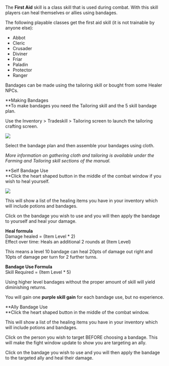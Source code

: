 ---
---
The **First Aid** skill is a class skill that is used during combat. With this skill players can heal themselves or allies using bandages.

The following playable classes get the first aid skill (it is not trainable by anyone else):

*   Abbot
*   Cleric
*   Crusader
*   Diviner
*   Friar
*   Paladin
*   Protector
*   Ranger

Bandages can be made using the tailoring skill or bought from some Healer NPCs.

**Making Bandages  
**To make bandages you need the Tailoring skill and the 5 skill bandage plan.

Use the Inventory > Tradeskill > Tailoring screen to launch the tailoring crafting screen.

[![](https://lohcdn.com/images/t_firstaid.jpg)](https://lohcdn.com/images/firstaid.jpg)

Select the bandage plan and then assemble your bandages using cloth.

_More information on gathering cloth and tailoring is available under the Farming and Tailoring skill sections of the manual._

**Self Bandage Use  
**Click the heart shaped button in the middle of the combat window if you wish to heal yourself.

[![](https://lohcdn.com/images/t_firstaid2.jpg)](https://lohcdn.com/images/firstaid2.jpg)

This will show a list of the healing items you have in your inventory which will include potions and bandages.

Click on the bandage you wish to use and you will then apply the bandage to yourself and heal your damage.

**Heal formula**  
Damage healed = (Item Level \* 2)  
Effect over time: Heals an additional 2 rounds at (Item Level)

This means a level 10 bandage can heal 20pts of damage out right and 10pts of damage per turn for 2 further turns.

**Bandage Use Formula**  
Skill Required = (Item Level \* 5)

Using higher level bandages without the proper amount of skill will yield diminishing returns.

You will gain one **purple skill gain** for each bandage use, but no experience.

**Ally Bandage Use  
**Click the heart shaped button in the middle of the combat window.

This will show a list of the healing items you have in your inventory which will include potions and bandages.

Click on the person you wish to target BEFORE choosing a bandage. This will make the fight window update to show you are targeting an ally.

Click on the bandage you wish to use and you will then apply the bandage to the targeted ally and heal their damage.